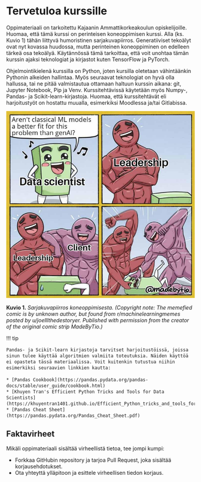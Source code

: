 # Tervetuloa kurssille

Oppimateriaali on tarkoitettu Kajaanin Ammattikorkeakoulun opiskelijoille. Huomaa, että tämä kurssi on perinteisen koneoppimisen kurssi. Alla (ks. Kuvio 1) tähän liittyvä humoristinen sarjakuvapiirros. Generatiiviset tekoälyt ovat nyt kovassa huudossa, mutta perinteinen koneoppiminen on edelleen tärkeä osa tekoälyä. Käytännössä tämä tarkoittaa, että voit unohtaa tämän kurssin ajaksi teknologiat ja kirjastot kuten TensorFlow ja PyTorch.

Ohjelmointikielenä kurssilla on Python, joten kursilla oletetaan vähintäänkin Pythonin alkeiden hallintaa. Myös seuraavat teknologiat on hyvä olla hallussa, tai ne pitää valmistautua ottamaan haltuun kurssin aikana: git, Jupyter Notebook, Pip ja Venv. Kurssitehtävissä käytetään myös Numpy-, Pandas- ja Scikit-learn-kirjastoja. Huomaa, että kurssitehtävät eli harjoitustyöt on hostattu muualla, esimerkiksi Moodlessa ja/tai Gitlabissa.

![genAI vs traditional AI](images/ml_vs_genai_madebytio.jpg)

**Kuvio 1.** *Sarjakuvapiirros koneoppimisesta. (Copyright note: The memefied comic is by unknown author, but found from r/machinelearningmemes posted by u/joelllthedestoryer. Published with permission from the creator of the original comic strip MadeByTio.)*

!!! tip

    Pandas- ja Scikit-learn kirjastoja tarvitset harjoitustöissä, joissa sinun tulee käyttää algoritmien valmiita toteutuksia. Näiden käyttöä ei opasteta tässä materiaalissa. Voit kuitenkin tutustua niihin esimerkiksi seuraavien linkkien kautta:

    * [Pandas Cookbook](https://pandas.pydata.org/pandas-docs/stable/user_guide/cookbook.html)
    * [Khuyen Tran's Efficient Python Tricks and Tools for Data Scientists](https://khuyentran1401.github.io/Efficient_Python_tricks_and_tools_for_data_scientists/)
    * [Pandas Cheat Sheet](https://pandas.pydata.org/Pandas_Cheat_Sheet.pdf)

## Faktavirheet
Mikäli oppimateriaali sisältää virheellistä tietoa, tee jompi kumpi:

* Forkkaa GitHubin repository ja tarjoa Pull Request, joka sisältää korjausehdotukset.
* Ota yhteyttä ylläpitoon ja esittele virheellisen tiedon korjaus.